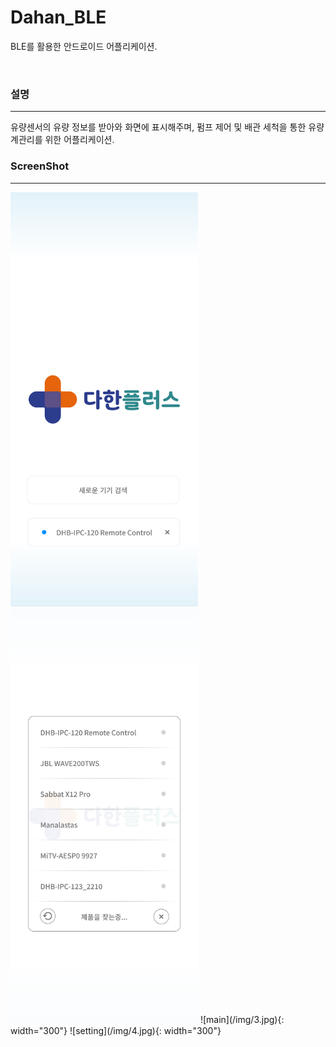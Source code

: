 # Dahan_BLE
BLE를 활용한 안드로이드 어플리케이션.

<br />

### 설명
-----
유량센서의 유량 정보를 받아와 화면에 표시해주며, 펌프 제어 및 배관 세척을 통한 유량계관리를 위한 어플리케이션.

### ScreenShot
-----
<img src="/img/1.jpg" width="300">
<img src="/img/2.jpg" width="300">
![main](/img/3.jpg){: width="300"}
![setting](/img/4.jpg){: width="300"}


